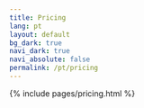 ```yaml
---
title: Pricing
lang: pt
layout: default
bg_dark: true
navi_dark: true
navi_absolute: false
permalink: /pt/pricing
---
```


{% include pages/pricing.html %}
